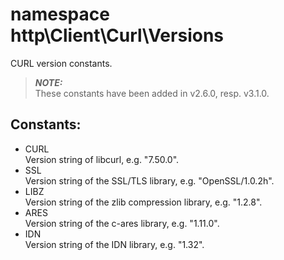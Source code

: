 # namespace http\Client\Curl\Versions

CURL version constants.

> ***NOTE:***  
> These constants have been added in v2.6.0, resp. v3.1.0.

## Constants:

* CURL  
  Version string of libcurl, e.g. "7.50.0".
* SSL  
  Version string of the SSL/TLS library, e.g. "OpenSSL/1.0.2h".
* LIBZ  
  Version string of the zlib compression library, e.g. "1.2.8".
* ARES  
  Version string of the c-ares library, e.g. "1.11.0".
* IDN  
  Version string of the IDN library, e.g. "1.32".
